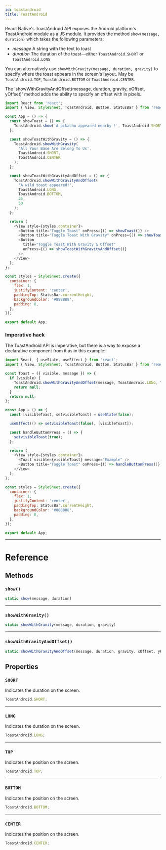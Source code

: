 ```yaml
---
id: toastandroid
title: ToastAndroid
---
```


React Native's ToastAndroid API exposes the Android platform's ToastAndroid module as a JS module. It provides the method `show(message, duration)` which takes the following parameters:

- _message_ A string with the text to toast
- _duration_ The duration of the toast—either `ToastAndroid.SHORT` or `ToastAndroid.LONG`

You can alternatively use `showWithGravity(message, duration, gravity)` to specify where the toast appears in the screen's layout. May be `ToastAndroid.TOP`, `ToastAndroid.BOTTOM` or `ToastAndroid.CENTER`.

The 'showWithGravityAndOffset(message, duration, gravity, xOffset, yOffset)' method adds the ability to specify an offset with in pixels.

```js
import React from 'react';
import { View, StyleSheet, ToastAndroid, Button, StatusBar } from 'react-native';

const App = () => {
  const showToast = () => {
    ToastAndroid.show('A pikachu appeared nearby !', ToastAndroid.SHORT);
  };

  const showToastWithGravity = () => {
    ToastAndroid.showWithGravity(
      'All Your Base Are Belong To Us',
      ToastAndroid.SHORT,
      ToastAndroid.CENTER
    );
  };

  const showToastWithGravityAndOffset = () => {
    ToastAndroid.showWithGravityAndOffset(
      'A wild toast appeared!',
      ToastAndroid.LONG,
      ToastAndroid.BOTTOM,
      25,
      50
    );
  };

  return (
    <View style={styles.container}>
      <Button title="Toggle Toast" onPress={() => showToast()} />
      <Button title="Toggle Toast With Gravity" onPress={() => showToastWithGravity()} />
      <Button
        title="Toggle Toast With Gravity & Offset"
        onPress={() => showToastWithGravityAndOffset()}
      />
    </View>
  );
};

const styles = StyleSheet.create({
  container: {
    flex: 1,
    justifyContent: 'center',
    paddingTop: StatusBar.currentHeight,
    backgroundColor: '#888888',
    padding: 8,
  },
});

export default App;
```

### Imperative hack

The ToastAndroid API is imperative, but there is a way to expose a declarative component from it as in this example:

```js
import React, { useState, useEffect } from 'react';
import { View, StyleSheet, ToastAndroid, Button, StatusBar } from 'react-native';

const Toast = ({ visible, message }) => {
  if (visible) {
    ToastAndroid.showWithGravityAndOffset(message, ToastAndroid.LONG, ToastAndroid.BOTTOM, 25, 50);
    return null;
  }
  return null;
};

const App = () => {
  const [visibleToast, setvisibleToast] = useState(false);

  useEffect(() => setvisibleToast(false), [visibleToast]);

  const handleButtonPress = () => {
    setvisibleToast(true);
  };

  return (
    <View style={styles.container}>
      <Toast visible={visibleToast} message="Example" />
      <Button title="Toggle Toast" onPress={() => handleButtonPress()} />
    </View>
  );
};

const styles = StyleSheet.create({
  container: {
    flex: 1,
    justifyContent: 'center',
    paddingTop: StatusBar.currentHeight,
    backgroundColor: '#888888',
    padding: 8,
  },
});

export default App;
```

---

# Reference

## Methods

### `show()`

```js
static show(message, duration)
```

---

### `showWithGravity()`

```js
static showWithGravity(message, duration, gravity)
```

---

### `showWithGravityAndOffset()`

```js
static showWithGravityAndOffset(message, duration, gravity, xOffset, yOffset)
```

## Properties

### `SHORT`

Indicates the duration on the screen.

```js
ToastAndroid.SHORT;
```

---

### `LONG`

Indicates the duration on the screen.

```js
ToastAndroid.LONG;
```

---

### `TOP`

Indicates the position on the screen.

```js
ToastAndroid.TOP;
```

---

### `BOTTOM`

Indicates the position on the screen.

```js
ToastAndroid.BOTTOM;
```

---

### `CENTER`

Indicates the position on the screen.

```js
ToastAndroid.CENTER;
```

